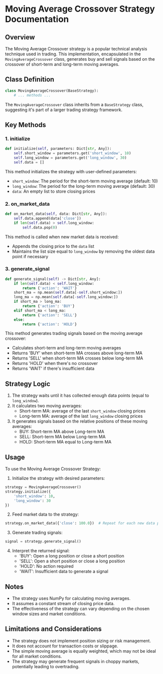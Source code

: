 # Moving Average Crossover Strategy Documentation

## Overview

The Moving Average Crossover strategy is a popular technical analysis technique used in trading. This implementation, encapsulated in the `MovingAverageCrossover` class, generates buy and sell signals based on the crossover of short-term and long-term moving averages.

## Class Definition

```python
class MovingAverageCrossover(BaseStrategy):
    # ... methods ...
```

The `MovingAverageCrossover` class inherits from a `BaseStrategy` class, suggesting it's part of a larger trading strategy framework.

## Key Methods

### 1. initialize

```python
def initialize(self, parameters: Dict[str, Any]):
    self.short_window = parameters.get('short_window', 10)
    self.long_window = parameters.get('long_window', 30)
    self.data = []
```

This method initializes the strategy with user-defined parameters:

- `short_window`: The period for the short-term moving average (default: 10)
- `long_window`: The period for the long-term moving average (default: 30)
- `data`: An empty list to store closing prices

### 2. on_market_data

```python
def on_market_data(self, data: Dict[str, Any]):
    self.data.append(data['close'])
    if len(self.data) > self.long_window:
        self.data.pop(0)
```

This method is called when new market data is received:

- Appends the closing price to the `data` list
- Maintains the list size equal to `long_window` by removing the oldest data point if necessary

### 3. generate_signal

```python
def generate_signal(self) -> Dict[str, Any]:
    if len(self.data) < self.long_window:
        return {'action': 'WAIT'}
    short_ma = np.mean(self.data[-self.short_window:])
    long_ma = np.mean(self.data[-self.long_window:])
    if short_ma > long_ma:
        return {'action': 'BUY'}
    elif short_ma < long_ma:
        return {'action': 'SELL'}
    else:
        return {'action': 'HOLD'}
```

This method generates trading signals based on the moving average crossover:

- Calculates short-term and long-term moving averages
- Returns 'BUY' when short-term MA crosses above long-term MA
- Returns 'SELL' when short-term MA crosses below long-term MA
- Returns 'HOLD' when there's no crossover
- Returns 'WAIT' if there's insufficient data

## Strategy Logic

1. The strategy waits until it has collected enough data points (equal to `long_window`).
2. It calculates two moving averages:
   - Short-term MA: average of the last `short_window` closing prices
   - Long-term MA: average of the last `long_window` closing prices
3. It generates signals based on the relative positions of these moving averages:
   - BUY: Short-term MA above Long-term MA
   - SELL: Short-term MA below Long-term MA
   - HOLD: Short-term MA equal to Long-term MA

## Usage

To use the Moving Average Crossover Strategy:

1. Initialize the strategy with desired parameters:

```python
strategy = MovingAverageCrossover()
strategy.initialize({
    'short_window': 10,
    'long_window': 30
})
```

2. Feed market data to the strategy:

```python
strategy.on_market_data({'close': 100.0})  # Repeat for each new data point
```

3. Generate trading signals:

```python
signal = strategy.generate_signal()
```

4. Interpret the returned signal:
   - 'BUY': Open a long position or close a short position
   - 'SELL': Open a short position or close a long position
   - 'HOLD': No action required
   - 'WAIT': Insufficient data to generate a signal

## Notes

- The strategy uses NumPy for calculating moving averages.
- It assumes a constant stream of closing price data.
- The effectiveness of the strategy can vary depending on the chosen window sizes and market conditions.

## Limitations and Considerations

- The strategy does not implement position sizing or risk management.
- It does not account for transaction costs or slippage.
- The simple moving average is equally weighted, which may not be ideal for all market conditions.
- The strategy may generate frequent signals in choppy markets, potentially leading to overtrading.
